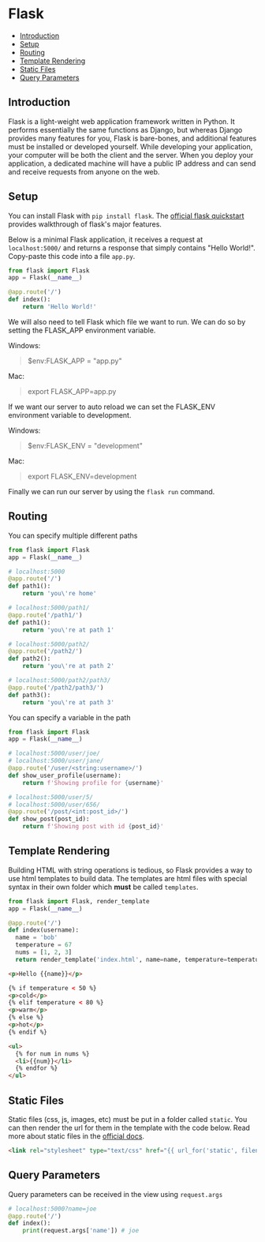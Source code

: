 
# Flask

- [Introduction](#introduction)
- [Setup](#setup)
- [Routing](#routing)
- [Template Rendering](#template-rendering)
- [Static Files](#static-files)
- [Query Parameters](#query-parameters)


## Introduction

Flask is a light-weight web application framework written in Python. It performs essentially the same functions as Django, but whereas Django provides many features for you, Flask is bare-bones, and additional features must be installed or developed yourself. While developing your application, your computer will be both the client and the server. When you deploy your application, a dedicated machine will have a public IP address and can send and receive requests from anyone on the web.

## Setup

You can install Flask with `pip install flask`. The [official flask quickstart](https://flask.palletsprojects.com/en/2.0.x/quickstart/) provides walkthrough of flask's major features.

Below is a minimal Flask application, it receives a request at `localhost:5000/` and returns a response that simply contains "Hello World!". Copy-paste this code into a file `app.py`.

```python
from flask import Flask
app = Flask(__name__)

@app.route('/')
def index():
    return 'Hello World!'
```

We will also need to tell Flask which file we want to run. We can do so by setting the FLASK_APP environment variable.

Windows:
> $env:FLASK_APP = "app.py"

Mac:
> export FLASK_APP=app.py

If we want our server to auto reload we can set the FLASK_ENV environment variable to development.

Windows:
> $env:FLASK_ENV = "development"

Mac:
> export FLASK_ENV=development

Finally we can run our server by using the `flask run` command.

## Routing


You can specify multiple different paths

```python
from flask import Flask
app = Flask(__name__)

# localhost:5000
@app.route('/')
def path1():
    return 'you\'re home'

# localhost:5000/path1/
@app.route('/path1/')
def path1():
    return 'you\'re at path 1'

# localhost:5000/path2/
@app.route('/path2/')
def path2():
    return 'you\'re at path 2'

# localhost:5000/path2/path3/
@app.route('/path2/path3/')
def path3():
    return 'you\'re at path 3'
```


You can specify a variable in the path

```python
from flask import Flask
app = Flask(__name__)

# localhost:5000/user/joe/
# localhost:5000/user/jane/
@app.route('/user/<string:username>/')
def show_user_profile(username):
    return f'Showing profile for {username}'

# localhost:5000/user/5/
# localhost:5000/user/656/
@app.route('/post/<int:post_id>/')
def show_post(post_id):
    return f'Showing post with id {post_id}'

```

## Template Rendering

Building HTML with string operations is tedious, so Flask provides a way to use html templates to build data. The templates are html files with special syntax in their own folder which **must** be called `templates`.

```python
from flask import Flask, render_template
app = Flask(__name__)

@app.route('/')
def index(username):
  name = 'bob'
  temperature = 67
  nums = [1, 2, 3]  
  return render_template('index.html', name=name, temperature=temperature, nums=nums)
```

```html
<p>Hello {{name}}</p>

{% if temperature < 50 %}
<p>cold</p>
{% elif temperature < 80 %}
<p>warm</p>
{% else %}
<p>hot</p>
{% endif %}

<ul>
  {% for num in nums %}
  <li>{{num}}</li>
  {% endfor %}
</ul>
```

## Static Files

Static files (css, js, images, etc) must be put in a folder called `static`. You can then render the url for them in the template with the code below. Read more about static files in the [official docs](https://flask.palletsprojects.com/en/2.0.x/tutorial/static/).

```html
<link rel="stylesheet" type="text/css" href="{{ url_for('static', filename='style.css') }}"/>
```


## Query Parameters

Query parameters can be received in the view using `request.args`


```python
# localhost:5000?name=joe
@app.route('/')
def index():
    print(request.args['name']) # joe
```

